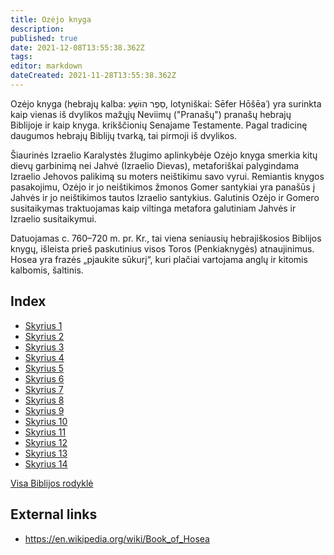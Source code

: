 ```yaml
---
title: Ozėjo knyga
description: 
published: true
date: 2021-12-08T13:55:38.362Z
tags: 
editor: markdown
dateCreated: 2021-11-28T13:55:38.362Z
---
```


Ozėjo knyga (hebrajų kalba: סֵפֶר הוֹשֵׁעַ, lotyniškai: Sēfer Hōšēaʿ) yra surinkta kaip vienas iš dvylikos mažųjų Neviimų ("Pranašų") pranašų hebrajų Biblijoje ir kaip knyga. krikščionių Senajame Testamente. Pagal tradicinę daugumos hebrajų Biblijų tvarką, tai pirmoji iš dvylikos.

Šiaurinės Izraelio Karalystės žlugimo aplinkybėje Ozėjo knyga smerkia kitų dievų garbinimą nei Jahvė (Izraelio Dievas), metaforiškai palygindama Izraelio Jehovos palikimą su moters neištikimu savo vyrui. Remiantis knygos pasakojimu, Ozėjo ir jo neištikimos žmonos Gomer santykiai yra panašūs į Jahvės ir jo neištikimos tautos Izraelio santykius. Galutinis Ozėjo ir Gomero susitaikymas traktuojamas kaip viltinga metafora galutiniam Jahvės ir Izraelio susitaikymui. 

Datuojamas c. 760–720 m. pr. Kr., tai viena seniausių hebrajiškosios Biblijos knygų, išleista prieš paskutinius visos Toros (Penkiaknygės) atnaujinimus. Hosea yra frazės „pjaukite sūkurį“, kuri plačiai vartojama anglų ir kitomis kalbomis, šaltinis.

## Index

- [Skyrius 1](/lt/Bible/Hosea/1)
- [Skyrius 2](/lt/Bible/Hosea/2)
- [Skyrius 3](/lt/Bible/Hosea/3)
- [Skyrius 4](/lt/Bible/Hosea/4)
- [Skyrius 5](/lt/Bible/Hosea/5)
- [Skyrius 6](/lt/Bible/Hosea/6)
- [Skyrius 7](/lt/Bible/Hosea/7)
- [Skyrius 8](/lt/Bible/Hosea/8)
- [Skyrius 9](/lt/Bible/Hosea/9)
- [Skyrius 10](/lt/Bible/Hosea/10)
- [Skyrius 11](/lt/Bible/Hosea/11)
- [Skyrius 12](/lt/Bible/Hosea/12)
- [Skyrius 13](/lt/Bible/Hosea/13)
- [Skyrius 14](/lt/Bible/Hosea/14)


[Visa Biblijos rodyklė](/lt/index/bible)


## External links

- https://en.wikipedia.org/wiki/Book_of_Hosea